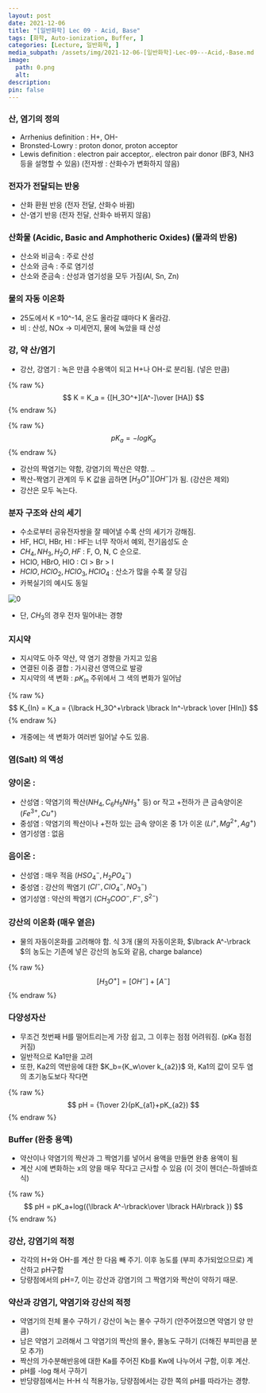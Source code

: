 ```yaml
---
layout: post
date: 2021-12-06
title: "[일반화학] Lec 09 - Acid, Base"
tags: [화학, Auto-ionization, Buffer, ]
categories: [Lecture, 일반화학, ]
media_subpath: /assets/img/2021-12-06-[일반화학]-Lec-09---Acid,-Base.md
image:
  path: 0.png
  alt:  
description:  
pin: false
---
```



### 산, 염기의 정의

- Arrhenius definition : H+, OH-
- Bronsted-Lowry : proton donor, proton acceptor
- Lewis definition : electron pair acceptor,. electron pair donor (BF3, NH3 등을 설명할 수 있음) (전자쌍 : 산화수가 변화하지 않음)

### 전자가 전달되는 반응

- 산화 환원 반응 (전자 전달, 산화수 바뀜)
- 산-염기 반응 (전자 전달, 산화수 바뀌지 않음)

### 산화물 (Acidic, Basic and Amphotheric Oxides) (물과의 반응)

- 산소와 비금속 : 주로 산성
- 산소와 금속 : 주로 염기성
- 산소와 준금속 : 산성과 염기성을 모두 가짐(Al, Sn, Zn)

### 물의 자동 이온화

- 25도에서 K =10^-14, 온도 올라갈 떄마다 K 올라감.
- 비 : 산성, NOx → 미세먼지, 물에 녹았을 때 산성

### 강, 약 산/염기

- 강산, 강염기 : 녹은 만큼 수용액이 되고 H+나 OH-로 분리됨. (넣은 만큼)

{% raw %}
$$
K = K_a = {[H_3O^+][A^-]\over [HA]}
$$
{% endraw %}


{% raw %}
$$
pK_a = -logK_a
$$
{% endraw %}

- 강산의 짝염기는 약함, 강염기의 짝산은 약함. ..
- 짝산-짝염기 관계의 두 K 값을 곱하면 $\lbrack H_3O^+\rbrack\lbrack OH^-\rbrack$가 됨. (강산은 제외)
- 강산은 모두 녹는다.

### 분자 구조와 산의 세기

- 수소로부터 공유전자쌍을 잘 떼어낼 수록 산의 세기가 강해짐.
- HF, HCl, HBr, HI : HF는 너무 작아서 예외, 전기음성도 순
- $CH_4, NH_3, H_2O, HF$ : F, O, N, C 순으로.
- HClO, HBrO, HIO : Cl > Br > I
- $HClO, HClO_2, HClO_3, HClO_4$ : 산소가 많을 수록 잘 당김
- 카복실기의 예시도 동일

![0](/0.png)

- 단, $CH_3$의 경우 전자 밀어내는 경향

### 지시약

- 지시약도 아주 약산, 약 염기 경향을 가지고 있음
- 연결된 이중 결합 : 가시광선 영역으로 발광
- 지시약의 색 변화 : $pK_{In}$ 주위에서 그 색의 변화가 일어남

{% raw %}
$$
K_{In} = K_a = {\lbrack H_3O^+\rbrack \lbrack In^-\rbrack \over [HIn]}
$$
{% endraw %}

- 개중에는 색 변화가 여러번 일어날 수도 있음.

### 염(Salt) 의 액성


### 양이온 :

- 산성염 : 약염기의 짝산($NH_4, C_6H_5NH _3^+$ 등) or 작고 +전하가 큰 금속양이온 $(Fe^{3+}, Cu^{+})$
- 중성염 : 약염기의 짝산이나 +전하 있는 금속 양이온 중 1가 이온 ($Li^+, Mg^{2+}, Ag^+$)
- 염기성염 : 없음

### 음이온 :

- 산성염 : 매우 적음 ($HSO_4^-, H_2PO_4^-$)
- 중성염 : 강산의 짝염기 ($Cl^-, ClO_4^-, NO_3^-$)
- 염기성염 : 약산의 짝염기 ($CH_3COO^-, F^-, S^{2-}$)

### 강산의 이온화 (매우 옅은)

- 물의 자동이온화를 고려해야 함. 식 3개 (물의 자동이온화, $\lbrack A^-\rbrack $의 농도는 기존에 넣은 강산의 농도와 같음, charge balance)

{% raw %}
$$
\lbrack H_3O^+\rbrack  = \lbrack OH^-\rbrack +\lbrack A^-\rbrack
$$
{% endraw %}


### 다양성자산

- 무조건 첫번째 H를 떨어트리는게 가장 쉽고, 그 이후는 점점 어려워짐. (pKa 점점 커짐)
- 일반적으로 Ka1만을 고려
- 또한, Ka2의 역반응에 대한 $K_b={K_w\over k_{a2}}$ 와, Ka1의 값이 모두 염의 초기농도보다 작다면

{% raw %}
$$
pH = {1\over 2}(pK_{a1}+pK_{a2})
$$
{% endraw %}


### Buffer (완충 용액)

- 약산이나 약염기의 짝산과 그 짝염기를 넣어서 용액을 만들면 완충 용액이 됨
- 계산 시에 변화하는 x의 양을 매우 작다고 근사할 수 있음 (이 것이 헨더슨-하셀바흐 식)

{% raw %}
$$
pH = pK_a+log({\lbrack A^-\rbrack\over \lbrack HA\rbrack })
$$
{% endraw %}


### 강산, 강염기의 적정

- 각각의 H+와 OH-를 계산 한 다음 빼 주기. 이후 농도를 (부피 추가되었으므로) 계산하고 pH구함
- 당량점에서의 pH=7, 이는 강산과 강염기의 그 짝염기와 짝산이 약하기 때문.

### 약산과 강염기, 약염기와 강산의 적정

- 약염기의 전체 몰수 구하기 / 강산이 녹는 몰수 구하기 (안주어졌으면 약염기 양 만큼)
- 남은 약염기 고려해서 그 약염기의 짝산의 몰수, 몰농도 구하기 (더해진 부피만큼 분모 추가)
- 짝산의 가수분해반응에 대한 Ka를 주어진 Kb를 Kw에 나누어서 구함, 이후 계산.
- pH를 -log 해서 구하기
- 반당량점에서는 H-H 식 적용가능, 당량점에서는 강한 쪽의 pH를 따라가는 경향.


<script>
  window.MathJax = {
    tex: {
      macros: {
        R: "\\mathbb{R}",
        N: "\\mathbb{N}",
        Z: "\\mathbb{Z}",
        Q: "\\mathbb{Q}",
        C: "\\mathbb{C}",
        proj: "\\operatorname{proj}",
        rank: "\\operatorname{rank}",
        im: "\\operatorname{im}",
        dom: "\\operatorname{dom}",
        codom: "\\operatorname{codom}",
        argmax: "\\operatorname*{arg\,max}",
        argmin: "\\operatorname*{arg\,min}",
        "\\{": "\\lbrace",
        "\\}": "\\rbrace",
        sub: "\\subset",
        sup: "\\supset",
        sube: "\\subseteq",
        supe: "\\supseteq"
      },
      tags: "ams",
      strict: false, 
      inlineMath: [["$", "$"], ["\\(", "\\)"]],
      displayMath: [["$$", "$$"], ["\\[", "\\]"]]
    },
    options: {
      skipHtmlTags: ["script", "noscript", "style", "textarea", "pre"]
    }
  };
</script>
<script async src="https://cdn.jsdelivr.net/npm/mathjax@3/es5/tex-mml-chtml.js"></script>
